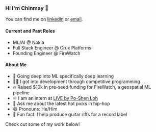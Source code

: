 ### Hi I'm Chinmay 👋

You can find me on [linkedln](https://www.linkedin.com/in/chinmayjindal/) or [email](mailto:chinmayjindal108@gmail.com).
</br>

#### Current and Past Roles 
<ul>
  <li>ML/AI @ Nokia</li>
  <li>Full Stack Engineer @ Crux Platforms</li>
  <li>Founding Engineer @ FireWatch</li>
</ul>

#### About Me 
- 🔭 Going deep into ML specifically deep learning
- 👩‍💻 I got into development through competitive programming
- 🔥 Raised $10k in pre-seed funding for FireWatch, a geospatial ML pipeline
- ♾️ I am an intern at [LIVE by Po-Shen Loh](https://live.poshenloh.com/stars)
- 💬 Ask me about the latest hot picks in hip-hop
- 😄 Pronouns: He/Him
- 🎸 Fun fact: I help produce guitar riffs for a record label

Check out some of my work below!

<!--
**angryraptor108/angryraptor108** is a ✨ _special_ ✨ repository because its `README.md` (this file) appears on your GitHub profile.

Here are some ideas to get you started:

- 🔭 I’m currently working on ...
- 🌱 I’m currently learning ...
- 👯 I’m looking to collaborate on ...
- 🤔 I’m looking for help with ...
- 💬 Ask me about ...
- 📫 How to reach me: ...
- 😄 Pronouns: ...
- ⚡ Fun fact: ...
-->
